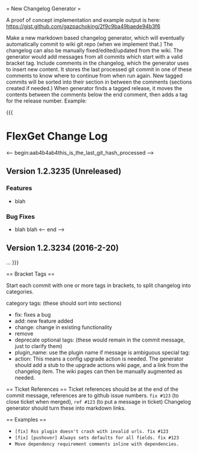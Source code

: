 = New Changelog Generator =

A proof of concept implementation and example output is here: https://gist.github.com/gazpachoking/2f9c9ba49baede94b3f6

Make a new markdown based changelog generator, which will eventually automatically commit to wiki git repo (when we implement that.) The changelog can also be manually fixed/edited/updated from the wiki. The generator would add messages from all commits which start with a valid bracket tag. Include comments in the changelog, which the generator uses to insert new content. It stores the last processed git commit in one of these comments to know where to continue from when run again. New tagged commits will be sorted into their section in between the comments (sections created if needed.) When generator finds a tagged release, it moves the contents between the comments below the end comment, then adds a tag for the release number. Example:

{{{
# FlexGet Change Log
<-- begin:aab4b4ab4this_is_the_last_git_hash_processed -->
## Version 1.2.3235 (Unreleased)
### Features
* blah
### Bug Fixes
* blah blah
<-- end -->
## Version 1.2.3234 (2016-2-20)
...
}}}


== Bracket Tags ==

Start each commit with one or more tags in brackets, to split changelog into categories.

category tags: (these should sort into sections)
* fix: fixes a bug
* add: new feature added
* change: change in existing functionality
* remove
* deprecate
optional tags: (these would remain in the commit message, just to clarify them)
* plugin_name: use the plugin name if message is ambiguous
special tag:
* action: This means a config upgrade action is needed. The generator should add a stub to the upgrade actions wiki page, and a link from the changelog item. The wiki pages can then be manually augmented as needed.

== Ticket References ==
Ticket references should be at the end of the commit message, references are to github issue numbers. `fix #123` (to close ticket when merged), `ref #123` (to put a message in ticket) Changelog generator should turn these into markdown links.

== Examples ==

* `[fix] Rss plugin doesn't crash with invalid urls. fix #123`
* `[fix] [pushover] Always sets defaults for all fields. fix #123`
* `Move dependency requirement comments inline with dependencies.`
